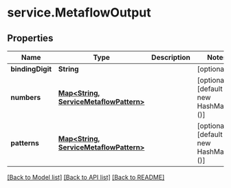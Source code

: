 # service.MetaflowOutput

## Properties
Name | Type | Description | Notes
------------ | ------------- | ------------- | -------------
**bindingDigit** | **String** |  | [optional] 
**numbers** | [**Map&lt;String, ServiceMetaflowPattern&gt;**](ServiceMetaflowPattern.md) |  | [optional] [default to new HashMap<>()]
**patterns** | [**Map&lt;String, ServiceMetaflowPattern&gt;**](ServiceMetaflowPattern.md) |  | [optional] [default to new HashMap<>()]

[[Back to Model list]](../README.md#documentation-for-models) [[Back to API list]](../README.md#documentation-for-api-endpoints) [[Back to README]](../README.md)


